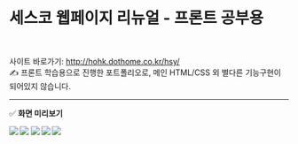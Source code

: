 # 세스코 웹페이지 리뉴얼 - 프론트 공부용
<br>

사이트 바로가기: http://hohk.dothome.co.kr/hsy/  <br>
✍ 프론트 학습용으로 진행한 포트폴리오로, 메인 HTML/CSS 외 별다른 기능구현이 되어있지 않습니다.<br>

---
✅ <b>화면 미리보기<b><br> 

<img src="http://hohk.dothome.co.kr/load/data/kt180401/166838472698547200.jpg">
<img src="http://hohk.dothome.co.kr/load/data/kt180401/166838473207181696.jpg">
<img src="http://hohk.dothome.co.kr/load/data/kt180401/166838473709600512.jpg">
<img src="http://hohk.dothome.co.kr/load/data/kt180401/166838474152164288.jpg">
<img src="http://hohk.dothome.co.kr/load/data/kt180401/166838476791683008.jpg">
